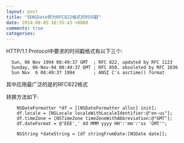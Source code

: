 ```yaml
---
layout: post
title: "将NSDate转为RFC822格式的时间戳"
date: 2014-08-05 16:55:43 +0800
comments: true
categories: 
---
```



HTTP/1.1 Protocol中要求的时间戳格式有以下三个:

      Sun, 06 Nov 1994 08:49:37 GMT  ; RFC 822, updated by RFC 1123
      Sunday, 06-Nov-94 08:49:37 GMT ; RFC 850, obsoleted by RFC 1036
      Sun Nov  6 08:49:37 1994       ; ANSI C's asctime() format
      
其中应用最广泛的是的RFC822格式

转换方法如下:
```objc
	NSDateFormatter *df = [[NSDateFormatter alloc] init];
    df.locale = [NSLocale localeWithLocaleIdentifier:@"en-us"];
    df.timeZone = [NSTimeZone timeZoneWithAbbreviation:@"GMT"];
    df.dateFormat = @"EEE',' dd MMM yyyy HH':'mm':'ss 'GMT'";
    
    NSString *dateString = [df stringFromDate:[NSDate date]];
```